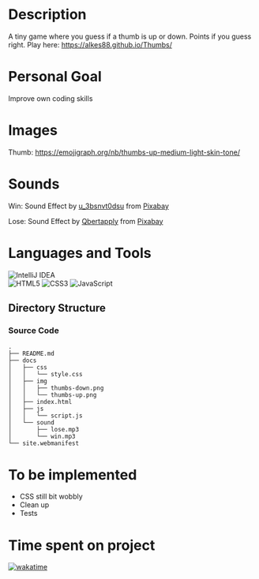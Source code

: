# Description
A tiny game where you guess if a thumb is up or down. Points if you guess right.
Play here: https://alkes88.github.io/Thumbs/

# Personal Goal
Improve own coding skills

# Images
Thumb: https://emojigraph.org/nb/thumbs-up-medium-light-skin-tone/

# Sounds
Win: Sound Effect by <a href="https://pixabay.com/users/u_3bsnvt0dsu-48554563/?utm_source=link-attribution&utm_medium=referral&utm_campaign=music&utm_content=295086">u_3bsnvt0dsu</a> from <a href="https://pixabay.com//?utm_source=link-attribution&utm_medium=referral&utm_campaign=music&utm_content=295086">Pixabay</a>

Lose: Sound Effect by <a href="https://pixabay.com/users/qbertapply-47746050/?utm_source=link-attribution&utm_medium=referral&utm_campaign=music&utm_content=278635">Qbertapply</a> from <a href="https://pixabay.com/sound-effects//?utm_source=link-attribution&utm_medium=referral&utm_campaign=music&utm_content=278635">Pixabay</a>

# Languages and Tools
![IntelliJ IDEA](https://img.shields.io/badge/IntelliJIDEA-000000.svg?style=for-the-badge&logo=intellij-idea&logoColor=white)  
![HTML5](https://img.shields.io/badge/html5-%23E34F26.svg?style=for-the-badge&logo=html5&logoColor=white)
![CSS3](https://img.shields.io/badge/css3-%231572B6.svg?style=for-the-badge&logo=css3&logoColor=white)
![JavaScript](https://img.shields.io/badge/javascript-%23323330.svg?style=for-the-badge&logo=javascript&logoColor=%23F7DF1E)

## Directory Structure
### Source Code
```
.
├── README.md
├── docs
│   ├── css
│   │   └── style.css
│   ├── img
│   │   ├── thumbs-down.png
│   │   └── thumbs-up.png
│   ├── index.html
│   ├── js
│   │   └── script.js
│   └── sound
│       ├── lose.mp3
│       └── win.mp3
└── site.webmanifest
```

# To be implemented
* CSS still bit wobbly
* Clean up
* Tests

# Time spent on project
[![wakatime](https://wakatime.com/badge/user/d3f10ce3-5913-47b5-a908-6228fe4d4225/project/1d797590-a8f2-46d9-bb9a-9dcf1917c13a.svg)](https://wakatime.com/badge/user/d3f10ce3-5913-47b5-a908-6228fe4d4225/project/1d797590-a8f2-46d9-bb9a-9dcf1917c13a)
